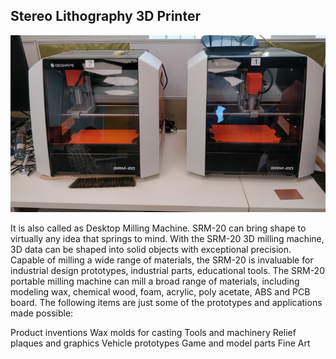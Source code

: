 ## Stereo Lithography 3D Printer

![Stereo Lithography 3D Printer](img/stereolithographyprinter.jpeg "Stereo Lithography ")

It is also called as Desktop Milling Machine.
SRM-20 can bring shape to virtually any idea that springs to mind. With the SRM-20 3D milling machine, 3D data can be shaped into solid objects with exceptional precision. Capable of milling a wide range of materials, the SRM-20 is invaluable for industrial design prototypes, industrial parts, educational tools.
The SRM-20 portable milling machine can mill a broad range of materials, including modeling wax, chemical wood, foam, acrylic, poly acetate, ABS and PCB board. The following items are just some of the prototypes and applications made possible:

Product inventions
Wax molds for casting
Tools and machinery
Relief plaques and graphics Vehicle prototypes
Game and model parts
Fine Art